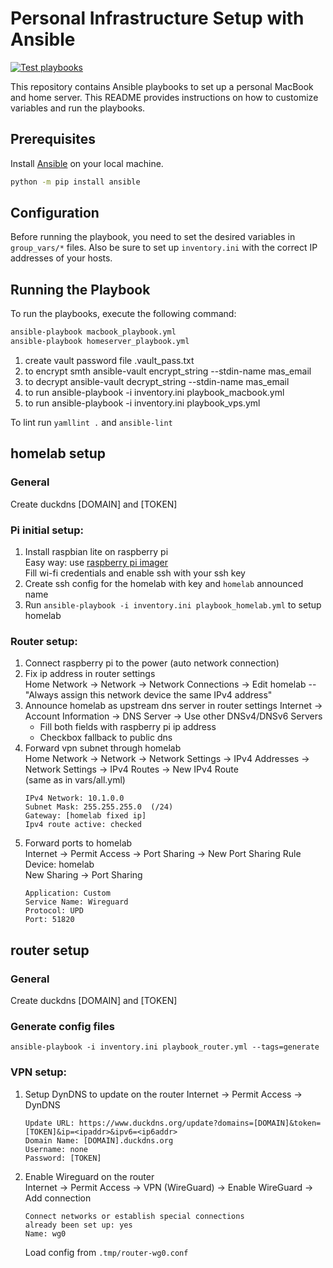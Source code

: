 # Personal Infrastructure Setup with Ansible

[![Test playbooks](https://github.com/k4black/personal-infra/actions/workflows/test.yml/badge.svg)](https://github.com/k4black/personal-infra/actions/workflows/test.yml)

This repository contains Ansible playbooks to set up a personal MacBook and home server. 
This README provides instructions on how to customize variables and run the playbooks.


## Prerequisites

Install [Ansible](https://docs.ansible.com/ansible/latest/installation_guide/intro_installation.html) on your local machine.
```bash
python -m pip install ansible
```


## Configuration

Before running the playbook, you need to set the desired variables in `group_vars/*` files.
Also be sure to set up `inventory.ini` with the correct IP addresses of your hosts.


## Running the Playbook

To run the playbooks, execute the following command:
```bash
ansible-playbook macbook_playbook.yml
ansible-playbook homeserver_playbook.yml
```




1. create vault password file .vault_pass.txt
2. to encrypt smth ansible-vault encrypt_string --stdin-name mas_email  
3. to decrypt ansible-vault decrypt_string --stdin-name mas_email
4. to run ansible-playbook -i inventory.ini playbook_macbook.yml  
5. to run ansible-playbook -i inventory.ini playbook_vps.yml

To lint run `yamllint .` and `ansible-lint`


## homelab setup

### General

Create duckdns [DOMAIN] and [TOKEN]

### Pi initial setup:

1. Install raspbian lite on raspberry pi  
    Easy way: use [raspberry pi imager](https://www.raspberrypi.org/software/)  
    Fill wi-fi credentials and enable ssh with your ssh key
2. Create ssh config for the homelab with key and `homelab` announced name
3. Run `ansible-playbook -i inventory.ini playbook_homelab.yml` to setup homelab

### Router setup:

1. Connect raspberry pi to the power (auto network connection)
2. Fix ip address in router settings  
    Home Network -> Network -> Network Connections -> Edit homelab -- "Always assign this network device the same IPv4 address"
3. Announce homelab as upstream dns server in router settings
    Internet -> Account Information -> DNS Server -> Use other DNSv4/DNSv6 Servers  
    * Fill both fields with raspberry pi ip address
    * Checkbox fallback to public dns 
4. Forward vpn subnet through homelab  
    Home Network -> Network -> Network Settings -> IPv4 Addresses -> Network Settings -> IPv4 Routes -> New IPv4 Route  
   (same as in vars/all.yml)
    ```
    IPv4 Network: 10.1.0.0
    Subnet Mask: 255.255.255.0  (/24)
    Gateway: [homelab fixed ip]
    Ipv4 route active: checked
    ```
5. Forward ports to homelab  
    Internet -> Permit Access -> Port Sharing -> New Port Sharing Rule  
    Device: homelab  
    New Sharing -> Port Sharing
    ```
    Application: Custom
    Service Name: Wireguard
    Protocol: UPD
    Port: 51820
    ```
   

## router setup

### General

Create duckdns [DOMAIN] and [TOKEN]

### Generate config files

`ansible-playbook -i inventory.ini playbook_router.yml --tags=generate`

### VPN setup:

1. Setup DynDNS to update on the router
    Internet -> Permit Access -> DynDNS  
    ```
    Update URL: https://www.duckdns.org/update?domains=[DOMAIN]&token=[TOKEN]&ip=<ipaddr>&ipv6=<ip6addr>
    Domain Name: [DOMAIN].duckdns.org
    Username: none
    Password: [TOKEN]
    ```
2. Enable Wireguard on the router  
    Internet -> Permit Access -> VPN (WireGuard) -> Enable WireGuard -> Add connection  
    ```
    Connect networks or establish special connections
    already been set up: yes
    Name: wg0
    ```
    Load config from `.tmp/router-wg0.conf`
